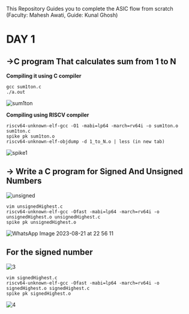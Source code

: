 

This Repository Guides you to complete the ASIC flow from scratch (Faculty: Mahesh Awati, Guide: Kunal Ghosh)

# DAY 1
## ->C program That calculates sum from 1 to N
____Compiling it using C compiler____
```
gcc sum1ton.c 
./a.out
```
![sum1ton](https://github.com/ramdev604/pes_asic_class/assets/43489027/e8bd87eb-8e11-4623-a420-0eefff9888cc)

____Compiling using RISCV compiler____
```
riscv64-unknown-elf-gcc -O1 -mabi=lp64 -march=rv64i -o sum1ton.o sum1ton.c
spike pk sum1ton.o
riscv64-unknown-elf-objdump -d 1_to_N.o | less (in new tab)
```
![spike1](https://github.com/ramdev604/pes_asic_class/assets/43489027/ae1e51b5-80fd-4633-8f3b-6884fbaf1316)

## -> Write a C program for Signed And Unsigned Numbers 
![unsigned](https://github.com/ramdev604/pes_asic_class/assets/43489027/474784ca-5318-4a01-abd9-995b25a5eaff)



```
vim unsignedHighest.c
riscv64-unknown-elf-gcc -Ofast -mabi=lp64 -march=rv64i -o unsignedHighest.o unsignedHighest.c
spike pk unsignedHighest.o
```
![WhatsApp Image 2023-08-21 at 22 56 11](https://github.com/ramdev604/pes_asic_class/assets/43489027/55e39c44-6d41-405c-b23c-ce8dd7204f6d)





## For the signed number 

  ![3](https://github.com/ramdev604/pes_asic_class/assets/43489027/dcecc5ae-fe61-4a96-bab9-8889851ad0fe)



```
vim signedHighest.c
riscv64-unknown-elf-gcc -Ofast -mabi=lp64 -march=rv64i -o signedHighest.o signedHighest.c
spike pk signedHighest.o
```

![4](https://github.com/ramdev604/pes_asic_class/assets/43489027/5e15b6ff-edb2-43c4-acce-e382fc390a72)

